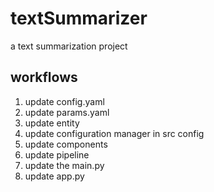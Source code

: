 # textSummarizer
a text summarization project
## workflows
1. update config.yaml
2. update params.yaml
3. update entity
4. update configuration manager in src config
5. update components
6. update pipeline
7. update the main.py
8. update app.py
